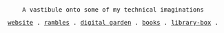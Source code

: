 <p align="center">
<samp>A vastibule onto some of my technical imaginations<samp>
</p>

<p align="center">

  <samp>
    <a href="https://saheed.code">website</a> .
    <a href="https://saheed.codes/second-brain/entries">rambles</a> .
    <a href="https://saheed.codes/second-brain">digital garden</a> .
    <a href="https://saheed.codes/books">books</a> .
    <a href="https://github.com/ahmedsaheed/library-box">library-box</a> .
  </samp>
</p>
